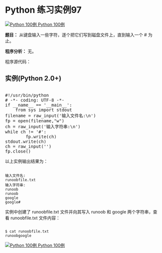 Python 练习实例97
=============

 [![Python 100例](../images/up.gif)
 Python 100例](python-100-examples.html)


 **题目：** 从键盘输入一些字符，逐个把它们写到磁盘文件上，直到输入一个 # 为止。

 **程序分析：** 无。

 程序源代码：

  实例(Python 2.0+)
---------------

 <pre>

#!/usr/bin/python
# -*- coding: UTF-8 -*-
if __name__ == '__main__':
    from sys import stdout
filename = raw_input('输入文件名:\n')
fp = open(filename,"w")
ch = raw_input('输入字符串:\n')
while ch != '#':
        fp.write(ch)
stdout.write(ch)
ch = raw_input('')
fp.close()
</pre>

 以上实例输出结果为：


```

输入文件名:
runoobfile.txt
输入字符串:
runoob   
runoob
google
google#

```

 实例中创建了 runoobfile.txt 文件并向其写入 runoob 和 google 两个字符串，查看 runoobfile.txt 文件内容：


```

$ cat runoobfile.txt
runoobgoogle

```

 [![Python 100例](../images/up.gif)
 Python 100例](python-100-examples.html)
